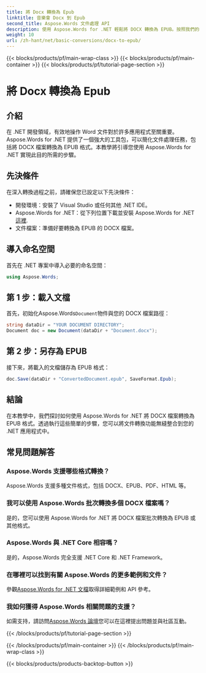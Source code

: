 ```yaml
---
title: 將 Docx 轉換為 Epub
linktitle: 音樂會 Docx 到 Epub
second_title: Aspose.Words 文件處理 API
description: 使用 Aspose.Words for .NET 輕鬆將 DOCX 轉換為 EPUB。按照我們的教學無縫整合到您的 .NET 應用程式中。
weight: 10
url: /zh-hant/net/basic-conversions/docx-to-epub/
---
```


{{< blocks/products/pf/main-wrap-class >}}
{{< blocks/products/pf/main-container >}}
{{< blocks/products/pf/tutorial-page-section >}}

# 將 Docx 轉換為 Epub

## 介紹

在 .NET 開發領域，有效地操作 Word 文件對於許多應用程式至關重要。 Aspose.Words for .NET 提供了一個強大的工具包，可以簡化文件處理任務，包括將 DOCX 檔案轉換為 EPUB 格式。本教學將引導您使用 Aspose.Words for .NET 實現此目的所需的步驟。

## 先決條件

在深入轉換過程之前，請確保您已設定以下先決條件：
- 開發環境：安裝了 Visual Studio 或任何其他 .NET IDE。
- Aspose.Words for .NET：從下列位置下載並安裝 Aspose.Words for .NET[這裡](https://releases.aspose.com/words/net/).
- 文件檔案：準備好要轉換為 EPUB 的 DOCX 檔案。

## 導入命名空間

首先在 .NET 專案中導入必要的命名空間：

```csharp
using Aspose.Words;
```

## 第 1 步：載入文檔

首先，初始化Aspose.Words`Document`物件與您的 DOCX 檔案路徑：

```csharp
string dataDir = "YOUR DOCUMENT DIRECTORY";
Document doc = new Document(dataDir + "Document.docx");
```

## 第 2 步：另存為 EPUB

接下來，將載入的文檔儲存為 EPUB 格式：

```csharp
doc.Save(dataDir + "ConvertedDocument.epub", SaveFormat.Epub);
```

## 結論

在本教學中，我們探討如何使用 Aspose.Words for .NET 將 DOCX 檔案轉換為 EPUB 格式。透過執行這些簡單的步驟，您可以將文件轉換功能無縫整合到您的 .NET 應用程式中。

## 常見問題解答

### Aspose.Words 支援哪些格式轉換？
Aspose.Words 支援多種文件格式，包括 DOCX、EPUB、PDF、HTML 等。

### 我可以使用 Aspose.Words 批次轉換多個 DOCX 檔案嗎？
是的，您可以使用 Aspose.Words for .NET 將 DOCX 檔案批次轉換為 EPUB 或其他格式。

### Aspose.Words 與 .NET Core 相容嗎？
是的，Aspose.Words 完全支援 .NET Core 和 .NET Framework。

### 在哪裡可以找到有關 Aspose.Words 的更多範例和文件？
參觀[Aspose.Words for .NET 文檔](https://reference.aspose.com/words/net/)取得詳細範例和 API 參考。

### 我如何獲得 Aspose.Words 相關問題的支援？
如需支持，請訪問[Aspose.Words 論壇](https://forum.aspose.com/c/words/8)您可以在這裡提出問題並與社區互動。

{{< /blocks/products/pf/tutorial-page-section >}}

{{< /blocks/products/pf/main-container >}}
{{< /blocks/products/pf/main-wrap-class >}}

{{< blocks/products/products-backtop-button >}}
